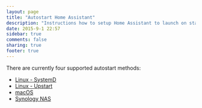 ```yaml
---
layout: page
title: "Autostart Home Assistant"
description: "Instructions how to setup Home Assistant to launch on start."
date: 2015-9-1 22:57
sidebar: true
comments: false
sharing: true
footer: true
---
```


There are currently four supported autostart methods:

 - [Linux - SystemD](/getting-started/autostart-systemd/)
 - [Linux - Upstart](/getting-started/autostart-upstart/)
 - [macOS](/getting-started/autostart-macos/)
 - [Synology NAS](/getting-started/autostart-synology/)
